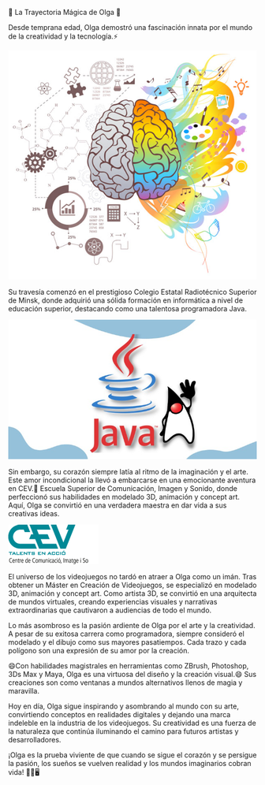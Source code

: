 🌟 La Trayectoria Mágica de Olga 🌟

Desde temprana edad, Olga demostró una fascinación innata por el mundo de la creatividad y la tecnología.⚡ 

<img alt="013_MitosCreatividad_02.jpg" src="https://github.com/OlgaBotyanovskaya/OlgaBotyanovskaya/blob/main/013_MitosCreatividad_02.jpg?raw=true" data-hpc="true" class="Box-sc-g0xbh4-0 kzRgrI">

Su travesía comenzó en el prestigioso Colegio Estatal Radiotécnico Superior de Minsk, donde adquirió una sólida formación en informática a nivel de educación superior, destacando como una talentosa programadora Java.

<img alt="5462934_99a4.jpg" src="https://github.com/OlgaBotyanovskaya/OlgaBotyanovskaya/blob/main/5462934_99a4.jpg?raw=true" data-hpc="true" class="Box-sc-g0xbh4-0 kzRgrI">

Sin embargo, su corazón siempre latía al ritmo de la imaginación y el arte. Este amor incondicional la llevó a embarcarse en una emocionante aventura en CEV.👯 Escuela Superior de Comunicación, Imagen y Sonido, donde perfeccionó sus habilidades en modelado 3D, animación y concept art. Aquí, Olga se convirtió en una verdadera maestra en dar vida a sus creativas ideas.

<img alt="logo-h80.png" src="https://github.com/OlgaBotyanovskaya/OlgaBotyanovskaya/blob/main/logo-h80.png?raw=true" data-hpc="true" class="Box-sc-g0xbh4-0 kzRgrI">

El universo de los videojuegos no tardó en atraer a Olga como un imán. Tras obtener un Máster en Creación de Videojuegos, se especializó en modelado 3D, animación y concept art. Como artista 3D, se convirtió en una arquitecta de mundos virtuales, creando experiencias visuales y narrativas extraordinarias que cautivaron a audiencias de todo el mundo.

Lo más asombroso es la pasión ardiente de Olga por el arte y la creatividad. A pesar de su exitosa carrera como programadora, siempre consideró el modelado y el dibujo como sus mayores pasatiempos. Cada trazo y cada polígono son una expresión de su amor por la creación.

😄Con habilidades magistrales en herramientas como ZBrush, Photoshop, 3Ds Max y Maya, Olga es una virtuosa del diseño y la creación visual.😄 Sus creaciones son como ventanas a mundos alternativos llenos de magia y maravilla.

Hoy en día, Olga sigue inspirando y asombrando al mundo con su arte, convirtiendo conceptos en realidades digitales y dejando una marca indeleble en la industria de los videojuegos. Su creatividad es una fuerza de la naturaleza que continúa iluminando el camino para futuros artistas y desarrolladores.

¡Olga es la prueba viviente de que cuando se sigue el corazón y se persigue la pasión, los sueños se vuelven realidad y los mundos imaginarios cobran vida! 🚀🎨🖥️


<!--
**OlgaBotyanovskaya/OlgaBotyanovskaya** is a ✨ _special_ ✨ repository because its `README.md` (this file) appears on your GitHub profile.

Here are some ideas to get you started:

- 🔭 I’m currently working on ...
- 🌱 I’m currently learning ...
-  I’m looking to collaborate on ...
-  I’m looking for help with ...
- 💬 Ask me about ...
-  How to reach me: ...
-  Pronouns: ...
-  Fun fact: ...
-->
